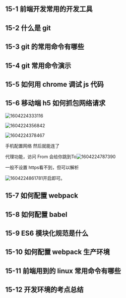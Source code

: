 ## 15-1 前端开发常用的开发工具



##  15-2 什么是 git 

## 15-3 git 的常用命令有哪些 

## 15-4 git 常用命令演示  

## 15-5 如何用 chrome 调试 js 代码 

## 15-6 移动端 h5 如何抓包网络请求  

![1604224333116](C:\Users\jack\AppData\Roaming\Typora\typora-user-images\1604224333116.png)

![1604224356842](C:\Users\jack\AppData\Roaming\Typora\typora-user-images\1604224356842.png)

![1604224378467](C:\Users\jack\AppData\Roaming\Typora\typora-user-images\1604224378467.png)

手机配置网络 然后就能连了

代理功能，访问 From 会给你跳到To![1604224787390](C:\Users\jack\AppData\Roaming\Typora\typora-user-images\1604224787390.png)

一般不设置 https看不到，但可以解析

![1604224861781](C:\Users\jack\AppData\Roaming\Typora\typora-user-images\1604224861781.png)开启即可。



## 15-7 如何配置 webpack 

## 15-8 如何配置 babel  

## 15-9 ES6 模块化规范是什么 

##  15-10 如何配置 webpack 生产环境 

## 15-11 前端用到的 linux 常用命令有哪些  

## 15-12 开发环境的考点总结